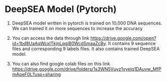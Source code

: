 <h1> DeepSEA Model (Pytorch)</h1>

1) DeepSEA model written in pytorch is trained on 10,000 DNA sequences. We can trained it on more sequences to increase the accuracy

2) You can access the data through link https://drive.google.com/open?id=1bd8UaAqWcxITkjnLqgiB0WcdSmaaZcBv. It contains 9 sequence files and corresponding 9 labels files. It also contains trained DeepSEA model.

3) You can also find google colab files on this  link https://drive.google.com/drive/folders/1s3WN5Vuyz1vyelq1DAuvw_MfPmApeF0L?usp=sharing

